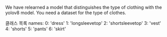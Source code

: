 We have relearned a model that distinguishes the type of clothing with the yolov8 model.
You need a dataset for the type of clothes.


클래스 목록
names:
  0:  'dress'
  1:  'longsleevetop'
  2:  'shortsleevetop'
  3:  'vest'
  4:  'shorts'
  5:  'pants'
  6:  'skirt'


 
